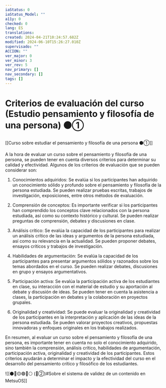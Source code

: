 ```yaml
---
iaStatus: 0
iaStatus_Model: ""
a11y: 0
checked: 0
lang: ES
translations: 
created: 2024-04-21T10:24:57.682Z
modified: 2024-06-10T15:26:27.010Z
supervisado: ""
ACCION: ""
ver_major: 0
ver_minor: 3
ver_rev: 5
nav_primary: []
nav_secondary: []
tags: []
---
```

# Criterios de evaluación del curso (Estudio pensamiento y filosofía de una persona) ⚫①

[[Curso sobre estudiar el pensamiento y filosofía de una persona ⚫①]]

A la hora de evaluar un curso sobre el pensamiento y filosofía de una persona, se pueden tener en cuenta diversos criterios para determinar su calidad y efectividad. Algunos de los criterios de evaluación que se pueden considerar son:

1. Conocimientos adquiridos: Se evalúa si los participantes han adquirido un conocimiento sólido y profundo sobre el pensamiento y filosofía de la persona estudiada. Se pueden realizar pruebas escritas, trabajos de investigación, exposiciones, entre otros métodos de evaluación.

2. Comprensión de conceptos: Es importante verificar si los participantes han comprendido los conceptos clave relacionados con la persona estudiada, así como su contexto histórico y cultural. Se pueden realizar preguntas de comprensión, debates y discusiones en clase.

3. Análisis crítico: Se evalúa la capacidad de los participantes para realizar un análisis crítico de las ideas y argumentos de la persona estudiada, así como su relevancia en la actualidad. Se pueden proponer debates, ensayos críticos y trabajos de investigación.

4. Habilidades de argumentación: Se evalúa la capacidad de los participantes para presentar argumentos sólidos y razonados sobre los temas abordados en el curso. Se pueden realizar debates, discusiones en grupo y ensayos argumentativos.

5. Participación activa: Se evalúa la participación activa de los estudiantes en clase, su interacción con el material de estudio y su aportación al debate y discusión de ideas. Se pueden tener en cuenta la asistencia a clases, la participación en debates y la colaboración en proyectos grupales.

6. Originalidad y creatividad: Se puede evaluar la originalidad y creatividad de los participantes en la interpretación y aplicación de las ideas de la persona estudiada. Se pueden valorar proyectos creativos, propuestas innovadoras y enfoques originales en los trabajos realizados.

En resumen, al evaluar un curso sobre el pensamiento y filosofía de una persona, es importante tener en cuenta no solo el conocimiento adquirido, sino también la comprensión, análisis crítico, habilidades de argumentación, participación activa, originalidad y creatividad de los participantes. Estos criterios ayudarán a determinar el impacto y la efectividad del curso en el desarrollo del pensamiento crítico y filosófico de los estudiantes.

![[⚫🔴🟡🟢🔵⚪ (🔴②)#Sobre el sistema de validez de un contenido en MetsuOS]]